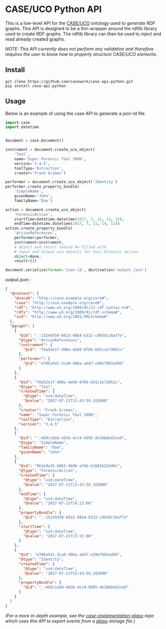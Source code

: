 # CASE/UCO Python API

This is a low-level API for the [CASE/UCO](https://casework.github.io/case) ontology
used to *generate* RDF graphs.
This API is designed to be a thin wrapper around the rdflib library used to create
RDF graphs. The rdflib library can then be used to inject and read already
created graphs.

*NOTE: This API currently does not perform any validation and therefore requires the
user to know how to properly structure CASE/UCO elements.*

## Install
```
git clone https://github.com/casework/case-api-python.git
pip install case-api-python
```


## Usage
Below is an example of using the case API to generate a json-ld file.

```python
import case
import datetime


document = case.Document()

instrument = document.create_uco_object(
    'Tool',
    name='Super Forensic Tool 3000',
    version='3.4.5',
    toolType='Extraction',
    creator='Frank Grimes')

performer = document.create_uco_object('Identity')
performer.create_property_bundle(
    'SimpleName',
    givenName='John',
    familyName='Doe')

action = document.create_uco_object(
    'ForensicAction',
    startTime=datetime.datetime(2017, 7, 21, 13, 32),
    endTime=datetime.datetime(2017, 7, 21, 14, 12))
action.create_property_bundle(
    'ActionReferences',
    performer=performer,
    instrument=instrument,
    # object and result should be filled with
    # input and output uco objects for this Forensic action.
    object=None,
    result=[])

document.serialize(format='json-ld', destination='output.json')
```

output.json :
```json
{
  "@context": {
    "@vocab": "http://case.example.org/core#",
    "case": "http://case.example.org/core#",
    "rdf": "http://www.w3.org/1999/02/22-rdf-syntax-ns#",
    "rdfs": "http://www.w3.org/2000/01/rdf-schema#",
    "xsd": "http://www.w3.org/2001/XMLSchema#"
  },
  "@graph": [
    {
      "@id": "_:15249350-6615-48b4-b332-c983dc16af7e",
      "@type": "ActionReferences",
      "instrument": {
        "@id": "f0a52e1f-d90a-4e60-8f66-b01c1e73051c"
      },
      "performer": {
        "@id": "e706a541-3ca0-486a-ab47-e30ef983ad9d"
      }
    },
    {
      "@id": "f0a52e1f-d90a-4e60-8f66-b01c1e73051c",
      "@type": "Tool",
      "createdTime": {
        "@type": "xsd:dateTime",
        "@value": "2017-07-21T13:43:59.182000"
      },
      "creator": "Frank Grimes",
      "name": "Super Forensic Tool 3000",
      "toolType": "Extraction",
      "version": "3.4.5"
    },
    {
      "@id": "_:469c1da9-403b-4cc9-9d95-de38b0a92ce9",
      "@type": "SimpleName",
      "familyName": "Doe",
      "givenName": "John"
    },
    {
      "@id": "963e9e35-b8b5-4696-a7db-b1681b22e90c",
      "@type": "ForensicAction",
      "createdTime": {
        "@type": "xsd:dateTime",
        "@value": "2017-07-21T13:43:59.183000"
      },
      "endTime": {
        "@type": "xsd:dateTime",
        "@value": "2017-07-21T14:12:00"
      },
      "propertyBundle": {
        "@id": "_:15249350-6615-48b4-b332-c983dc16af7e"
      },
      "startTime": {
        "@type": "xsd:dateTime",
        "@value": "2017-07-21T13:32:00"
      }
    },
    {
      "@id": "e706a541-3ca0-486a-ab47-e30ef983ad9d",
      "@type": "Identity",
      "createdTime": {
        "@type": "xsd:dateTime",
        "@value": "2017-07-21T13:43:59.182000"
      },
      "propertyBundle": {
        "@id": "_:469c1da9-403b-4cc9-9d95-de38b0a92ce9"
      }
    }
  ]
}
```

*(For a more in-depth example, see the [case-implementation-plaso](https://github.com/ucoProject/case-implementation-plaso)
repo which uses this API to export events from a [plaso](https://github.com/log2timeline/plaso) storage file.)*
